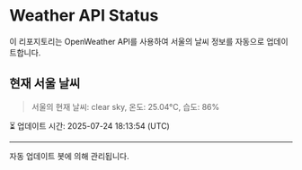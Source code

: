 
# Weather API Status

이 리포지토리는 OpenWeather API를 사용하여 서울의 날씨 정보를 자동으로 업데이트합니다.

## 현재 서울 날씨
> 서울의 현재 날씨: clear sky, 온도: 25.04°C, 습도: 86%

⏳ 업데이트 시간: 2025-07-24 18:13:54 (UTC)

---
자동 업데이트 봇에 의해 관리됩니다.
